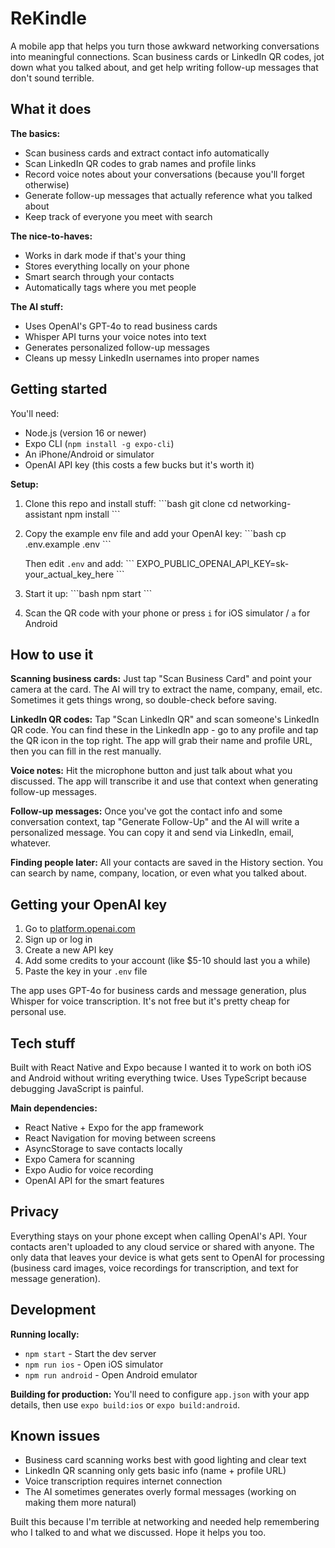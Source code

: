 # ReKindle

A mobile app that helps you turn those awkward networking conversations into meaningful connections. Scan business cards or LinkedIn QR codes, jot down what you talked about, and get help writing follow-up messages that don't sound terrible.

## What it does

**The basics:**

- Scan business cards and extract contact info automatically
- Scan LinkedIn QR codes to grab names and profile links
- Record voice notes about your conversations (because you'll forget otherwise)
- Generate follow-up messages that actually reference what you talked about
- Keep track of everyone you meet with search

**The nice-to-haves:**

- Works in dark mode if that's your thing
- Stores everything locally on your phone
- Smart search through your contacts
- Automatically tags where you met people

**The AI stuff:**

- Uses OpenAI's GPT-4o to read business cards
- Whisper API turns your voice notes into text
- Generates personalized follow-up messages
- Cleans up messy LinkedIn usernames into proper names

## Getting started

You'll need:

- Node.js (version 16 or newer)
- Expo CLI (`npm install -g expo-cli`)
- An iPhone/Android or simulator
- OpenAI API key (this costs a few bucks but it's worth it)

**Setup:**

1. Clone this repo and install stuff:
   \`\`\`bash
   git clone <your-repo-url>
   cd networking-assistant
   npm install
   \`\`\`

2. Copy the example env file and add your OpenAI key:
   \`\`\`bash
   cp .env.example .env
   \`\`\`

   Then edit `.env` and add:
   \`\`\`
   EXPO_PUBLIC_OPENAI_API_KEY=sk-your_actual_key_here
   \`\`\`

3. Start it up:
   \`\`\`bash
   npm start
   \`\`\`

4. Scan the QR code with your phone or press `i` for iOS simulator / `a` for Android

## How to use it

**Scanning business cards:**
Just tap "Scan Business Card" and point your camera at the card. The AI will try to extract the name, company, email, etc. Sometimes it gets things wrong, so double-check before saving.

**LinkedIn QR codes:**
Tap "Scan LinkedIn QR" and scan someone's LinkedIn QR code. You can find these in the LinkedIn app - go to any profile and tap the QR icon in the top right. The app will grab their name and profile URL, then you can fill in the rest manually.

**Voice notes:**
Hit the microphone button and just talk about what you discussed. The app will transcribe it and use that context when generating follow-up messages.

**Follow-up messages:**
Once you've got the contact info and some conversation context, tap "Generate Follow-Up" and the AI will write a personalized message. You can copy it and send via LinkedIn, email, whatever.

**Finding people later:**
All your contacts are saved in the History section. You can search by name, company, location, or even what you talked about.

## Getting your OpenAI key

1. Go to [platform.openai.com](https://platform.openai.com/api-keys)
2. Sign up or log in
3. Create a new API key
4. Add some credits to your account (like $5-10 should last you a while)
5. Paste the key in your `.env` file

The app uses GPT-4o for business cards and message generation, plus Whisper for voice transcription. It's not free but it's pretty cheap for personal use.

## Tech stuff

Built with React Native and Expo because I wanted it to work on both iOS and Android without writing everything twice. Uses TypeScript because debugging JavaScript is painful.

**Main dependencies:**

- React Native + Expo for the app framework
- React Navigation for moving between screens
- AsyncStorage to save contacts locally
- Expo Camera for scanning
- Expo Audio for voice recording
- OpenAI API for the smart features

## Privacy

Everything stays on your phone except when calling OpenAI's API. Your contacts aren't uploaded to any cloud service or shared with anyone. The only data that leaves your device is what gets sent to OpenAI for processing (business card images, voice recordings for transcription, and text for message generation).

## Development

**Running locally:**

- `npm start` - Start the dev server
- `npm run ios` - Open iOS simulator
- `npm run android` - Open Android emulator

**Building for production:**
You'll need to configure `app.json` with your app details, then use `expo build:ios` or `expo build:android`.

## Known issues

- Business card scanning works best with good lighting and clear text
- LinkedIn QR scanning only gets basic info (name + profile URL)
- Voice transcription requires internet connection
- The AI sometimes generates overly formal messages (working on making them more natural)

Built this because I'm terrible at networking and needed help remembering who I talked to and what we discussed. Hope it helps you too.
